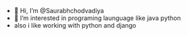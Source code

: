 - 👋 Hi, I’m @Saurabhchodvadiya
- 👀 I’m interested in programing launguage like java python
- also i like working with python and django
<!---
Saurabhchodvadiya/Saurabhchodvadiya is a ✨ special ✨ repository because its `README.md` (this file) appears on your GitHub profile.
You can click the Preview link to take a look at your changes.
--->
